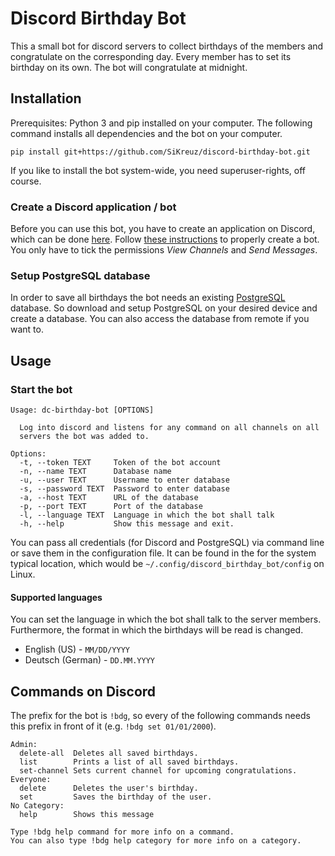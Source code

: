 # Discord Birthday Bot

This a small bot for discord servers to collect birthdays of the members and congratulate on the corresponding day.
Every member has to set its birthday on its own.
The bot will congratulate at midnight.

## Installation

Prerequisites: Python 3 and pip installed on your computer.
The following command installs all dependencies and the bot on your computer.
```shell script
pip install git+https://github.com/SiKreuz/discord-birthday-bot.git
```

If you like to install the bot system-wide, you need superuser-rights, off course.

### Create a Discord application / bot

Before you can use this bot, you have to create an application on Discord, which can be done [here](https://discord.com/developers/applications).
Follow [these instructions](https://discordpy.readthedocs.io/en/latest/discord.html) to properly create a bot.
You only have to tick the permissions *View Channels* and *Send Messages*.

### Setup PostgreSQL database

In order to save all birthdays the bot needs an existing [PostgreSQL](https://www.postgresql.org) database.
So download and setup PostgreSQL on your desired device and create a database.
You can also access the database from remote if you want to.

## Usage

### Start the bot

```
Usage: dc-birthday-bot [OPTIONS]

  Log into discord and listens for any command on all channels on all
  servers the bot was added to.

Options:
  -t, --token TEXT     Token of the bot account
  -n, --name TEXT      Database name
  -u, --user TEXT      Username to enter database
  -s, --password TEXT  Password to enter database
  -a, --host TEXT      URL of the database
  -p, --port TEXT      Port of the database
  -l, --language TEXT  Language in which the bot shall talk
  -h, --help           Show this message and exit.
```

You can pass all credentials (for Discord and PostgreSQL) via command line or save them in the configuration file.
It can be found in the for the system typical location, which would be `~/.config/discord_birthday_bot/config` on Linux.

#### Supported languages

You can set the language in which the bot shall talk to the server members.
Furthermore, the format in which the birthdays will be read is changed.

- English (US) - `MM/DD/YYYY`
- Deutsch (German) - `DD.MM.YYYY`

## Commands on Discord

[//]: <> (TODO update according to eventually new prefix handling)

The prefix for the bot is `!bdg`, so every of the following commands needs this prefix in front of it (e.g. `!bdg set 01/01/2000`).
```
Admin:
  delete-all  Deletes all saved birthdays.
  list        Prints a list of all saved birthdays.
  set-channel Sets current channel for upcoming congratulations.
Everyone:
  delete      Deletes the user's birthday.
  set         Saves the birthday of the user.
No Category:
  help        Shows this message

Type !bdg help command for more info on a command.
You can also type !bdg help category for more info on a category.
```
